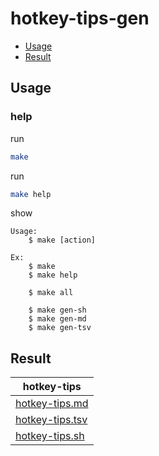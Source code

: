 

# hotkey-tips-gen

* [Usage](#usage)
* [Result](#result)




## Usage


### help

run

``` sh
make
```

run

``` sh
make help
```

show

```
Usage:
	$ make [action]

Ex:
	$ make
	$ make help

	$ make all

	$ make gen-sh
	$ make gen-md
	$ make gen-tsv

```




## Result

| hotkey-tips |
| ----------- |
| [hotkey-tips.md](https://github.com/samwhelp/anduinos-gnome-shell-adjustment/blob/main/project/gen/hotkey-tips/dist/locale/en_US/hotkey-tips.md) |
| [hotkey-tips.tsv](https://github.com/samwhelp/anduinos-gnome-shell-adjustment/blob/main/project/gen/hotkey-tips/dist/locale/en_US/hotkey-tips.tsv) |
| [hotkey-tips.sh](https://github.com/samwhelp/anduinos-gnome-shell-adjustment/blob/main/project/gen/hotkey-tips/dist/locale/en_US/hotkey-tips.sh) |
